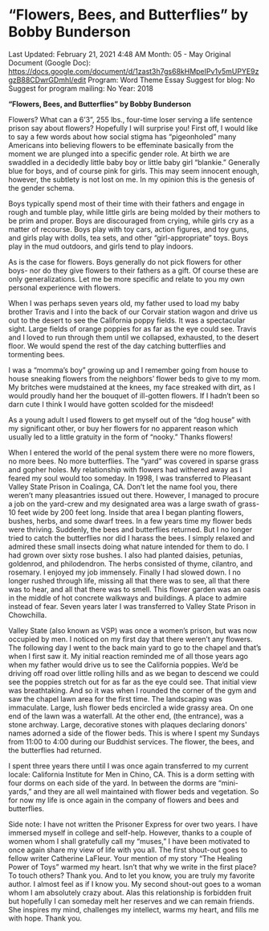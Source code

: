 # “Flowers, Bees, and Butterflies” by Bobby Bunderson

Last Updated: February 21, 2021 4:48 AM
Month: 05 - May
Original Document (Google Doc): https://docs.google.com/document/d/1zast3h7gs68kHMpeIPv1v5mUPYE9zgzB88CDwrGDmhI/edit
Program: Word Theme Essay
Suggest for blog: No
Suggest for program mailing: No
Year: 2018

**“Flowers, Bees, and Butterflies” by Bobby Bunderson**

Flowers? What can a 6’3”, 255 lbs., four-time loser serving a life sentence prison say about flowers? Hopefully I will surprise you! First off, I would like to say a few words about how social stigma has “pigeonholed” many Americans into believing flowers to be effeminate basically from the moment we are plunged into a specific gender role. At birth we are swaddled in a decidedly little baby boy or little baby girl “blankie.” Generally blue for boys, and of course pink for girls. This may seem innocent enough, however, the subtlety is not lost on me. In my opinion this is the genesis of the gender schema.

Boys typically spend most of their time with their fathers and engage in rough and tumble play, while little girls are being molded by their mothers to be prim and proper. Boys are discouraged from crying, while girls cry as a matter of recourse. Boys play with toy cars, action figures, and toy guns, and girls play with dolls, tea sets, and other “girl-appropriate” toys. Boys play in the mud outdoors, and girls tend to play indoors.

As is the case for flowers. Boys generally do not pick flowers for other boys- nor do they give flowers to their fathers as a gift. Of course these are only generalizations. Let me be more specific and relate to you my own personal experience with flowers.

When I was perhaps seven years old, my father used to load my baby brother Travis and I into the back of our Corvair station wagon and drive us out to the desert to see the California poppy fields. It was a spectacular sight. Large fields of orange poppies for as far as the eye could see. Travis and I loved to run through them until we collapsed, exhausted, to the desert floor. We would spend the rest of the day catching butterflies and tormenting bees.

I was a “momma’s boy” growing up and I remember going from house to house sneaking flowers from the neighbors’ flower beds to give to my mom. My britches were mudstained at the knees, my face streaked with dirt, as I would proudly hand her the bouquet of ill-gotten flowers. If I hadn’t been so darn cute I think I would have gotten scolded for the misdeed!

As a young adult I used flowers to get myself out of the “dog house” with my significant other, or buy her flowers for no apparent reason which usually led to a little gratuity in the form of “nooky.” Thanks flowers!

When I entered the world of the penal system there were no more flowers, no more bees. No more butterflies. The “yard” was covered in sparse grass and gopher holes. My relationship with flowers had withered away as I feared my soul would too someday. In 1998, I was transferred to Pleasant Valley State Prison in Coalinga, CA. Don’t let the name fool you, there weren’t many pleasantries issued out there. However, I managed to procure a job on the yard-crew and my designated area was a large swath of grass- 10 feet wide by 200 feet long. Inside that area I began planting flowers, bushes, herbs, and some dwarf trees. In a few years time my flower beds were thriving. Suddenly, the bees and butterflies returned. But I no longer tried to catch the butterflies nor did I harass the bees. I simply relaxed and admired these small insects doing what nature intended for them to do. I had grown over sixty rose bushes. I also had planted daisies, petunias, goldenrod, and philodendron. The herbs consisted of thyme, cilantro, and rosemary. I enjoyed my job immensely. Finally I had slowed down. I no longer rushed through life, missing all that there was to see, all that there was to hear, and all that there was to smell. This flower garden was an oasis in the middle of hot concrete walkways and buildings. A place to admire instead of fear. Seven years later I was transferred to Valley State Prison in Chowchilla.

Valley State (also known as VSP) was once a women’s prison, but was now occupied by men. I noticed on my first day that there weren’t any flowers. The following day I went to the back main yard to go to the chapel and that’s when I first saw it. My initial reaction reminded me of all those years ago when my father would drive us to see the California poppies. We’d be driving off road over little rolling hills and as we began to descend we could see the poppies stretch out for as far as the eye could see. That initial view was breathtaking. And so it was when I rounded the corner of the gym and saw the chapel lawn area for the first time. The landscaping was immaculate. Large, lush flower beds encircled a wide grassy area. On one end of the lawn was a waterfall. At the other end, (the entrance), was a stone archway. Large, decorative stones with plaques declaring donors' names adorned a side of the flower beds. This is where I spent my Sundays from 11:00 to 4:00 during our Buddhist services. The flower, the bees, and the butterflies had returned.

I spent three years there until I was once again transferred to my current locale: California Institute for Men in Chino, CA. This is a dorm setting with four dorms on each side of the yard. In between the dorms are “mini-yards,” and they are all well maintained with flower beds and vegetation. So for now my life is once again in the company of flowers and bees and butterflies.

Side note: I have not written the Prisoner Express for over two years. I have immersed myself in college and self-help. However, thanks to a couple of women whom I shall gratefully call my “muses,” I have been motivated to once again share my view of life with you all. The first shout-out goes to fellow writer Catherine LaFleur. Your mention of my story “The Healing Power of Toys” warmed my heart. Isn’t that why we write in the first place? To touch others? Thank you. And to let you know, you are truly my favorite author. I almost feel as if I know you. My second shout-out goes to a woman whom I am absolutely crazy about. Alas this relationship is forbidden fruit but hopefully I can someday melt her reserves and we can remain friends. She inspires my mind, challenges my intellect, warms my heart, and fills me with hope. Thank you.